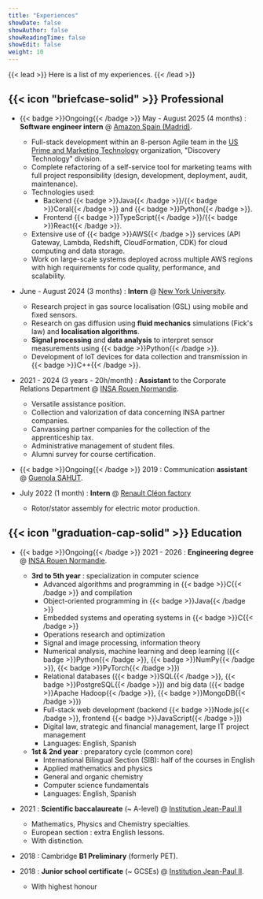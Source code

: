 ```yaml
---
title: "Experiences"
showDate: false
showAuthor: false
showReadingTime: false
showEdit: false
weight: 10
---
```


{{< lead >}}
Here is a list of my experiences.
{{< /lead >}}

## {{< icon "briefcase-solid" >}} Professional

- {{< badge >}}Ongoing{{< /badge >}} May - August 2025 (4 months) : **Software engineer intern** @ [Amazon Spain (Madrid)](https://www.amazon.es/).

  - Full-stack development within an 8-person Agile team in the [US Prime and Marketing Technology](https://amazon.jobs/content/en/teams/north-america-stores/upmt) organization, "Discovery Technology" division.
  - Complete refactoring of a self-service tool for marketing teams with full project responsibility (design, development, deployment, audit, maintenance).
  - Technologies used:
    - Backend {{< badge >}}Java{{< /badge >}}/{{< badge >}}Coral{{< /badge >}} and {{< badge >}}Python{{< /badge >}}.
    - Frontend {{< badge >}}TypeScript{{< /badge >}}/{{< badge >}}React{{< /badge >}}.
  - Extensive use of {{< badge >}}AWS{{< /badge >}} services (API Gateway, Lambda, Redshift, CloudFormation, CDK) for cloud computing and data storage.
  - Work on large-scale systems deployed across multiple AWS regions with high requirements for code quality, performance, and scalability.

- June - August 2024 (3 months) : **Intern** @ [New York University](https://www.nyu.edu/).

  - Research project in gas source localisation (GSL) using mobile and fixed sensors.
  - Research on gas diffusion using **fluid mechanics** simulations (Fick's law) and **localisation algorithms**.
  - **Signal processing** and **data analysis** to interpret sensor measurements using {{< badge >}}Python{{< /badge >}}.
  - Development of IoT devices for data collection and transmission in {{< badge >}}C++{{< /badge >}}.

- 2021 - 2024 (3 years - 20h/month) : **Assistant** to the Corporate Relations Department @ [INSA Rouen Normandie](https://www.insa-rouen.fr).

  - Versatile assistance position.
  - Collection and valorization of data concerning INSA partner companies.
  - Canvassing partner companies for the collection of the apprenticeship tax.
  - Administrative management of student files.
  - Alumni survey for course certification.

- {{< badge >}}Ongoing{{< /badge >}} 2019 : Communication **assistant** @ [Guenola SAHUT](https://guenola-sahut.fr/).

- July 2022 (1 month) : **Intern** @ [Renault Cléon factory](https://www.renaultgroup.com/groupe/implantations/usine-cleon/)
  - Rotor/stator assembly for electric motor production.

## {{< icon "graduation-cap-solid" >}} Education

- {{< badge >}}Ongoing{{< /badge >}} 2021 - 2026 : **Engineering degree** @ [INSA Rouen Normandie](https://www.insa-rouen.fr).

  - **3rd to 5th year** : specialization in computer science
    - Advanced algorithms and programming in {{< badge >}}C{{< /badge >}} and compilation
    - Object-oriented programming in {{< badge >}}Java{{< /badge >}}
    - Embedded systems and operating systems in {{< badge >}}C{{< /badge >}}
    - Operations research and optimization
    - Signal and image processing, information theory
    - Numerical analysis, machine learning and deep learning ({{< badge >}}Python{{< /badge >}}, {{< badge >}}NumPy{{< /badge >}}, {{< badge >}}PyTorch{{< /badge >}})
    - Relational databases ({{< badge >}}SQL{{< /badge >}}, {{< badge >}}PostgreSQL{{< /badge >}})
      and big data ({{< badge >}}Apache Hadoop{{< /badge >}}, {{< badge >}}MongoDB{{< /badge >}})
    - Full-stack web development (backend {{< badge >}}Node.js{{< /badge >}}, frontend {{< badge >}}JavaScript{{< /badge >}})
    - Digital law, strategic and financial management, large IT project management
    - Languages: English, Spanish
  - **1st & 2nd year** : preparatory cycle (common core)
    - International Bilingual Section (SIB): half of the courses in English
    - Applied mathematics and physics
    - General and organic chemistry
    - Computer science fundamentals
    - Languages: English, Spanish

- 2021 : **Scientific baccalaureate** (~ A-level) @ [Institution Jean-Paul II](https://www.institutionjeanpaul2.fr/)

  - Mathematics, Physics and Chemistry specialties.
  - European section : extra English lessons.
  - With distinction.

- 2018 : Cambridge **B1 Preliminary** (formerly PET).

- 2018 : **Junior school certificate** (~ GCSEs) @ [Institution Jean-Paul II](https://www.institutionjeanpaul2.fr/).
  - With highest honour

